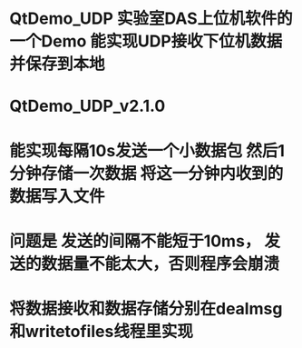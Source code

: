 # QtDemo_UDP 实验室DAS上位机软件的一个Demo 能实现UDP接收下位机数据 并保存到本地
# QtDemo_UDP_v2.1.0

# 能实现每隔10s发送一个小数据包 然后1分钟存储一次数据 将这一分钟内收到的数据写入文件
# 问题是 发送的间隔不能短于10ms， 发送的数据量不能太大，否则程序会崩溃

# 将数据接收和数据存储分别在dealmsg和writetofiles线程里实现